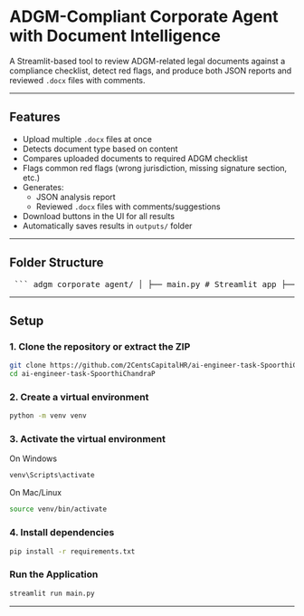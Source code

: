 # ADGM-Compliant Corporate Agent with Document Intelligence

A Streamlit-based tool to review ADGM-related legal documents against a compliance checklist, detect red flags, and produce both JSON reports and reviewed `.docx` files with comments.

------------------------------------------------------------------------------------------------------------------------------------------------------------------------------------------------

## Features
- Upload multiple `.docx` files at once
- Detects document type based on content
- Compares uploaded documents to required ADGM checklist
- Flags common red flags (wrong jurisdiction, missing signature section, etc.)
- Generates:
  - JSON analysis report
  - Reviewed `.docx` files with comments/suggestions
- Download buttons in the UI for all results
- Automatically saves results in `outputs/` folder

-------------------------------------------------------------------------------------------------------------------------------------------------------------------------------------------------

## Folder Structure
<pre> ``` adgm_corporate_agent/ │ ├── main.py # Streamlit app ├── requirements.txt # Python dependencies ├── README.md # Project instructions │ ├── examples/ # Original example documents ("before review") │ ├── aoa_bad.docx │ └── mou_good.docx │ ├── outputs/ # Generated outputs ("after review") │ ├── reviewed_aoa_bad.docx │ ├── reviewed_mou_good.docx │ ├── output.json │ ├── Screenshot 1.png │ └── Screenshot 2.png ``` </pre>

--------------------------------------------------------------------------------------------------------------------------------------------------------------------------------------------------

## Setup

### 1. Clone the repository or extract the ZIP
```bash
git clone https://github.com/2CentsCapitalHR/ai-engineer-task-SpoorthiChandraP.git
cd ai-engineer-task-SpoorthiChandraP
```

### 2. Create a virtual environment
```bash
python -m venv venv
```

### 3. Activate the virtual environment

On Windows
```bash
venv\Scripts\activate
```

On Mac/Linux
```bash
source venv/bin/activate
```

### 4. Install dependencies
```bash
pip install -r requirements.txt
```

### Run the Application
```bash
streamlit run main.py
```
-------------------------------------------------------------------------------------------------------------------------------------------------------------------------------------------------

